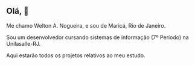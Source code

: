 ## Olá, 👋

Me chamo Welton A. Nogueira, e sou de Maricá, Rio de Janeiro.

Sou um desenvolvedor cursando sistemas de informação (7º Período) na Unilasalle-RJ.

Aqui estarão todos os projetos relativos ao meu estudo.
